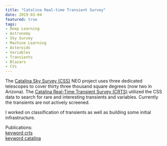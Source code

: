 ```yaml
---
title: "Catalina Real-time Transient Survey"
date: 2019-03-04
featured: true
tags:
- Deep Learning
- Astronomy
- Sky Survey
- Machine Learning
- Asteroids
- Variables
- Transients
- Blazars
- CVs
---
```


The <A HREF="https://catalina.lpl.arizona.edu/">Catalina Sky Survey (CSS)</A> NEO project uses three dedicated telescopes to cover thirty three thousand square degrees (now two in Arizona). The <A HREF="http://crts.caltech.edu/">Catalina Real-Time Transient Survey (CRTS)</A> utilized the CSS data to search for rare and interesting transients and variables. Currently the transients are not actively screened. 

I worked on classification of transients as well as building some initial infrastructure.

Publications: <BR>
<A HREF='/publication/?q=crts'>keyword crts</A><BR>
<A HREF='/publication/?q=catalina'>keyword catalina</A><BR>